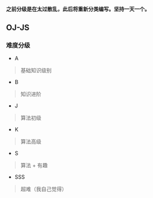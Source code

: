 #### 之前分级是在太过散乱，此后将重新分类编写。坚持一天一个。

## OJ-JS

### 难度分级

- A
> 基础知识级别

- B
> 知识进阶

- J
> 算法初级

- K
> 算法高级

- S
> 算法 + 有趣

- SSS
> 超难（我自己觉得）